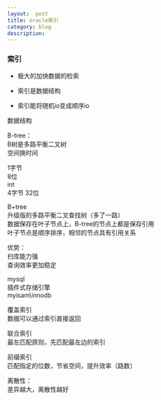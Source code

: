 ```yaml
---
layout:  post
title: oracle索引
category: blog
description: 
---
```




### 索引
* 极大的加快数据的检索

* 索引是数据结构

* 索引能将随机io变成顺序io

数据结构  

B-tree：  
B树是多路平衡二叉树  
空间换时间  

1字节  
8位  
int  
4字节	32位

B+tree  
升级版的多路平衡二叉查找树（多了一路）  
数据保存在叶子节点上，B-tree的节点上都是保存引用  
叶子节点是顺序排序，相邻的节点具有引用关系  

优势：  
扫库能力强  
查询效率更加稳定  



mysql  
插件式存储引擎  
myisam\innodb  



覆盖索引  
数据可以通过索引直接返回

联合索引  
最左匹配原则，先匹配最左边的索引

前缀索引  
匹配指定的位数，节省空间，提升效率（路数）



离散性：  
差异越大，离散性越好  
